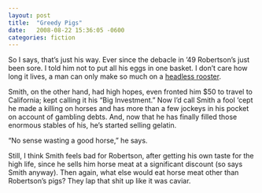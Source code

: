 ```yaml
---
layout: post
title:  "Greedy Pigs"
date:   2008-08-22 15:36:05 -0600
categories: fiction
---
```


So I says, that’s just his way. Ever since the debacle in ’49 Robertson’s just been sore. I told him not to put all his eggs in one basket. I don’t care how long it lives, a man can only make so much on a <a href="http://www.miketheheadlesschicken.org/story.html">headless rooster</a>. 

Smith, on the other hand, had high hopes, even fronted him $50 to travel to California; kept calling it his “Big Investment.” Now I’d call Smith a fool ‘cept he made a killing on horses and has more than a few jockeys in his pocket on account of gambling debts. And, now that he has finally filled those enormous stables of his, he’s started selling gelatin.

“No sense wasting a good horse,” he says.

Still, I think Smith feels bad for Robertson, after getting his own taste for the high life, since he sells him horse meat at a significant discount (so says Smith anyway). Then again, what else would eat horse meat other than Robertson’s pigs? They lap that shit up like it was caviar.